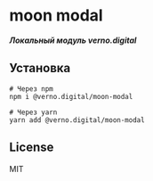 # moon modal

***Локальный модуль verno.digital***

## Установка

```shell
# Через npm
npm i @verno.digital/moon-modal

# Через yarn
yarn add @verno.digital/moon-modal
```

## License

MIT

